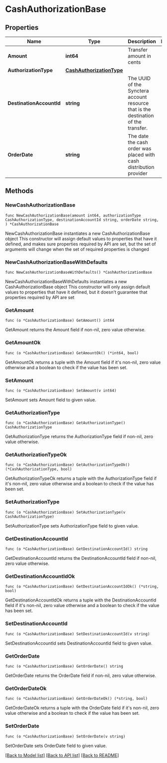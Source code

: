 # CashAuthorizationBase

## Properties

Name | Type | Description | Notes
------------ | ------------- | ------------- | -------------
**Amount** | **int64** | Transfer amount in cents | 
**AuthorizationType** | [**CashAuthorizationType**](CashAuthorizationType.md) |  | 
**DestinationAccountId** | **string** | The UUID of the Synctera account resource that is the destination of the transfer.  | 
**OrderDate** | **string** | The date the cash order was placed with cash distribution provider | 

## Methods

### NewCashAuthorizationBase

`func NewCashAuthorizationBase(amount int64, authorizationType CashAuthorizationType, destinationAccountId string, orderDate string, ) *CashAuthorizationBase`

NewCashAuthorizationBase instantiates a new CashAuthorizationBase object
This constructor will assign default values to properties that have it defined,
and makes sure properties required by API are set, but the set of arguments
will change when the set of required properties is changed

### NewCashAuthorizationBaseWithDefaults

`func NewCashAuthorizationBaseWithDefaults() *CashAuthorizationBase`

NewCashAuthorizationBaseWithDefaults instantiates a new CashAuthorizationBase object
This constructor will only assign default values to properties that have it defined,
but it doesn't guarantee that properties required by API are set

### GetAmount

`func (o *CashAuthorizationBase) GetAmount() int64`

GetAmount returns the Amount field if non-nil, zero value otherwise.

### GetAmountOk

`func (o *CashAuthorizationBase) GetAmountOk() (*int64, bool)`

GetAmountOk returns a tuple with the Amount field if it's non-nil, zero value otherwise
and a boolean to check if the value has been set.

### SetAmount

`func (o *CashAuthorizationBase) SetAmount(v int64)`

SetAmount sets Amount field to given value.


### GetAuthorizationType

`func (o *CashAuthorizationBase) GetAuthorizationType() CashAuthorizationType`

GetAuthorizationType returns the AuthorizationType field if non-nil, zero value otherwise.

### GetAuthorizationTypeOk

`func (o *CashAuthorizationBase) GetAuthorizationTypeOk() (*CashAuthorizationType, bool)`

GetAuthorizationTypeOk returns a tuple with the AuthorizationType field if it's non-nil, zero value otherwise
and a boolean to check if the value has been set.

### SetAuthorizationType

`func (o *CashAuthorizationBase) SetAuthorizationType(v CashAuthorizationType)`

SetAuthorizationType sets AuthorizationType field to given value.


### GetDestinationAccountId

`func (o *CashAuthorizationBase) GetDestinationAccountId() string`

GetDestinationAccountId returns the DestinationAccountId field if non-nil, zero value otherwise.

### GetDestinationAccountIdOk

`func (o *CashAuthorizationBase) GetDestinationAccountIdOk() (*string, bool)`

GetDestinationAccountIdOk returns a tuple with the DestinationAccountId field if it's non-nil, zero value otherwise
and a boolean to check if the value has been set.

### SetDestinationAccountId

`func (o *CashAuthorizationBase) SetDestinationAccountId(v string)`

SetDestinationAccountId sets DestinationAccountId field to given value.


### GetOrderDate

`func (o *CashAuthorizationBase) GetOrderDate() string`

GetOrderDate returns the OrderDate field if non-nil, zero value otherwise.

### GetOrderDateOk

`func (o *CashAuthorizationBase) GetOrderDateOk() (*string, bool)`

GetOrderDateOk returns a tuple with the OrderDate field if it's non-nil, zero value otherwise
and a boolean to check if the value has been set.

### SetOrderDate

`func (o *CashAuthorizationBase) SetOrderDate(v string)`

SetOrderDate sets OrderDate field to given value.



[[Back to Model list]](../README.md#documentation-for-models) [[Back to API list]](../README.md#documentation-for-api-endpoints) [[Back to README]](../README.md)


